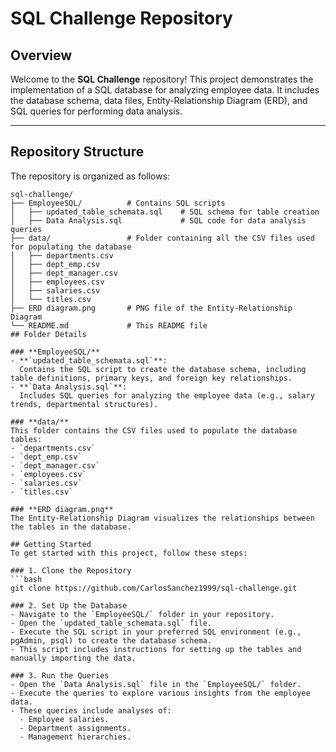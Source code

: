 # SQL Challenge Repository

## Overview
Welcome to the **SQL Challenge** repository! This project demonstrates the implementation of a SQL database for analyzing employee data. It includes the database schema, data files, Entity-Relationship Diagram (ERD), and SQL queries for performing data analysis.

---

## Repository Structure
The repository is organized as follows:

```plaintext
sql-challenge/
├── EmployeeSQL/          # Contains SQL scripts
│   ├── updated_table_schemata.sql    # SQL schema for table creation
│   ├── Data Analysis.sql             # SQL code for data analysis queries
├── data/                 # Folder containing all the CSV files used for populating the database
│   ├── departments.csv
│   ├── dept_emp.csv
│   ├── dept_manager.csv
│   ├── employees.csv
│   ├── salaries.csv
│   └── titles.csv
├── ERD diagram.png       # PNG file of the Entity-Relationship Diagram
└── README.md             # This README file
## Folder Details

### **EmployeeSQL/**
- **`updated_table_schemata.sql`**:  
  Contains the SQL script to create the database schema, including table definitions, primary keys, and foreign key relationships.
- **`Data Analysis.sql`**:  
  Includes SQL queries for analyzing the employee data (e.g., salary trends, departmental structures).

### **data/**
This folder contains the CSV files used to populate the database tables:
- `departments.csv`
- `dept_emp.csv`
- `dept_manager.csv`
- `employees.csv`
- `salaries.csv`
- `titles.csv`

### **ERD diagram.png**
The Entity-Relationship Diagram visualizes the relationships between the tables in the database.

## Getting Started
To get started with this project, follow these steps:

### 1. Clone the Repository
```bash
git clone https://github.com/CarlosSanchez1999/sql-challenge.git

### 2. Set Up the Database
- Navigate to the `EmployeeSQL/` folder in your repository.
- Open the `updated_table_schemata.sql` file.
- Execute the SQL script in your preferred SQL environment (e.g., pgAdmin, psql) to create the database schema. 
- This script includes instructions for setting up the tables and manually importing the data.

### 3. Run the Queries
- Open the `Data Analysis.sql` file in the `EmployeeSQL/` folder.
- Execute the queries to explore various insights from the employee data.
- These queries include analyses of:
  - Employee salaries.
  - Department assignments.
  - Management hierarchies.

